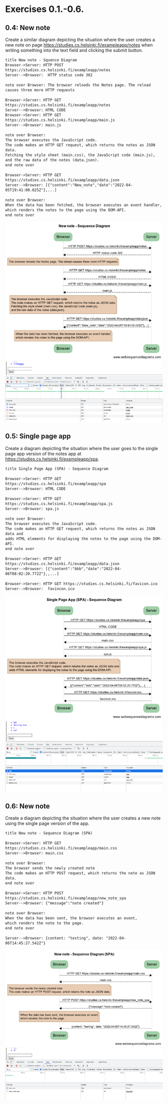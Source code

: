 # Exercises 0.1.-0.6.

## 0.4: New note
Create a similar diagram depicting the situation where the user creates a new note on page https://studies.cs.helsinki.fi/exampleapp/notes when writing something into the text field and clicking the submit button.

```
title New note - Squence Diagram
Browser->Server: HTTP POST https://studies.cs.helsinki.fi/exampleapp/notes
Server-->Browser:  HTTP status code 302

note over Browser: The browser reloads the Notes page. The reload causes three more HTTP requests

Browser->Server: HTTP GET https://studies.cs.helsinki.fi/exampleapp/notes
Server-->Browser: HTML CODE
Browser->Server: HTTP GET https://studies.cs.helsinki.fi/exampleapp/main.js
Server-->Browser: main.js 

note over Browser: 
The browser executes the JavaScript code. 
The code makes an HTTP GET request, which returns the notes as JSON data.
Fetching the style sheet (main.css), the JavaScript code (main.js), 
and the raw data of the notes (data.json).
end note over 

Browser->Server: HTTP GET https://studies.cs.helsinki.fi/exampleapp/data.json
Server-->Browser: [{"content":"New_note","date":"2022-04-05T19:41:00.025Z"},...]

note over Browser: 
When the data has been fetched, the browser executes an event handler, 
which renders the notes to the page using the DOM-API.
end note over 
```

![New note](./0.4/New_note_Sequence_Diagram.png) 
![Browser Request and response](./0.4/browser_networking.png)

## 0.5: Single page app
Create a diagram depicting the situation where the user goes to the single page app version of the notes app at https://studies.cs.helsinki.fi/exampleapp/spa.

```
title Single Page App (SPA) - Sequence Diagram

Browser->Server: HTTP GET https://studies.cs.helsinki.fi/exampleapp/spa
Server-->Browser: HTML CODE

Browser->Server: HTTP GET https://studies.cs.helsinki.fi/exampleapp/spa.js
Server-->Browser: spa.js 

note over Browser: 
The browser executes the JavaScript code. 
The code makes an HTTP GET request, which returns the notes as JSON data and
adds HTML elements for displaying the notes to the page using the DOM-API.
end note over 

Browser->Server: HTTP GET https://studies.cs.helsinki.fi/exampleapp/data.json
Server-->Browser: [{"content":"bbb","date":"2022-04-06T08:02:20.772Z"},,...]

Browser->Server: HTTP GET https://studies.cs.helsinki.fi/favicon.ico
Server-->Browser:  favincon.ico
```
![New note](./0.5/Single_Page_App_(SPA)_SequenceDiagram.png) 
![Browser Request and response](./0.5/browser_networking.png)


## 0.6: New note
Create a diagram depicting the situation where the user creates a new note using the single page version of the app.
```
title New note - Sequence Diagram (SPA)

Browser->Server: HTTP GET https://studies.cs.helsinki.fi/exampleapp/main.css
Server-->Browser: main.css

note over Browser: 
The browser sends the newly created note
The code makes an HTTP POST request, which returns the note as JSON data.
end note over 

Browser->Server: HTTP POST https://studies.cs.helsinki.fi/exampleapp/new_note_spa
Server-->Browser: {"message":"note created"}

note over Browser: 
When the data has been sent, the browser executes an event, 
which renders the note to the page.
end note over

Server-->Browser: {content: "testing", date: "2022-04-06T14:45:27.542Z"}
```
![New note](./0.6/New_note_Sequence_Diagram_(SPA).png) 
![Browser Request and response](./0.6/browser_networking.png)